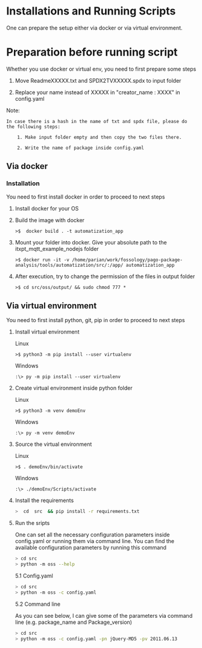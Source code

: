 # Installations and Running Scripts

One can prepare the setup either via docker or via virtual environment.

# Preparation before running script

Whether you use docker or virtual env, you need to first prepare some steps

1. Move ReadmeXXXXX.txt and SPDX2TVXXXXX.spdx to input folder

2. Replace your name instead of XXXXX in "creator_name : XXXX" in  config.yaml

Note:

```
In case there is a hash in the name of txt and spdx file, please do the following steps:

    1. Make input folder empty and then copy the two files there.

    2. Write the name of package inside config.yaml

```

## Via docker

### Installation

You need to first install docker in order to proceed to next steps

1. Install docker for your OS

2. Build the image with docker

    ```
    >$  docker build . -t automatization_app
    ```

3. Mount your folder into docker. Give your absolute path to the itxpt_mqtt_example_nodejs folder
    ~~~
    >$ docker run -it -v /home/parian/work/fossology/pago-package-analysis/tools/automatization/src/:/app/ automatization_app
    ~~~
4. After execution, try to change the permission of the files in output folder
    ~~~
    >$ cd src/oss/output/ && sudo chmod 777 *
    ~~~

## Via virtual environment

You need to first install python, git, pip in order to proceed to next steps

1. Install virtual environment

    Linux
    ```
    >$ python3 -m pip install --user virtualenv
    ```

    Windows
    ```
    :\> py -m pip install --user virtualenv
    ```

2. Create virtual environment inside python folder

    Linux
    ```
    >$ python3 -m venv demoEnv
    ```

    Windows
    ```
    :\> py -m venv demoEnv
    ```

3. Source the virtual environment

    Linux
    ```
    >$ . demoEnv/bin/activate
    ```

    Windows
    ```
    :\> ./demoEnv/Scripts/activate

    ```

4. Install the requirements

    ```sh
    >  cd  src  && pip install -r requirements.txt
    ```

5. Run the sripts

    One can set all the necessary configuration parameters inside config.yaml or running them via command line. You can find  the available configuration parameters by running this command

    ```sh
    > cd src
    > python -m oss --help
    ```

    5.1 Config.yaml

    ```sh
    > cd src
    > python -m oss -c config.yaml
    ```

    5.2 Command line 
    
    As you can see below, I can give some of the parameters via command line (e.g. package_name and Package_version)

    ```sh
    > cd src
    > python -m oss -c config.yaml -pn jQuery-MD5 -pv 2011.06.13

    ```